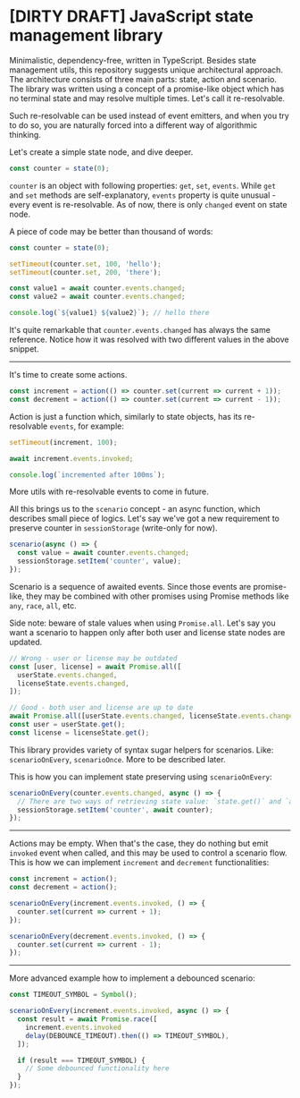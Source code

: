 # [DIRTY DRAFT] JavaScript state management library

Minimalistic, dependency-free, written in TypeScript.
Besides state management utils, this repository suggests unique architectural approach.
The architecture consists of three main parts: state, action and scenario.
The library was written using a concept of a promise-like object which has no terminal state and may resolve multiple times. Let's call it re-resolvable.

Such re-resolvable can be used instead of event emitters, and when you try to do so, you are naturally forced into a different way of algorithmic thinking.

Let's create a simple state node, and dive deeper.

```ts
const counter = state(0);
```

`counter` is an object with following properties: `get`, `set`, `events`.
While `get` and `set` methods are self-explanatory, `events` property is quite unusual - every event is re-resolvable.
As of now, there is only `changed` event on state node.

A piece of code may be better than thousand of words:

```ts
const counter = state(0);

setTimeout(counter.set, 100, 'hello');
setTimeout(counter.set, 200, 'there');

const value1 = await counter.events.changed;
const value2 = await counter.events.changed; 

console.log(`${value1} ${value2}`); // hello there
```
It's quite remarkable that `counter.events.changed` has always the same reference. Notice how it was resolved with two different values in the above snippet.

---

It's time to create some actions.

```ts
const increment = action(() => counter.set(current => current + 1));
const decrement = action(() => counter.set(current => current - 1));
```

Action is just a function which, similarly to state objects, has its re-resolvable `events`, for example:

```ts
setTimeout(increment, 100);

await increment.events.invoked;

console.log(`incremented after 100ms`);
```

More utils with re-resolvable events to come in future.

All this brings us to the `scenario` concept - an async function, which describes small piece of logics.
Let's say we've got a new requirement to preserve counter in `sessionStorage` (write-only for now).

```ts
scenario(async () => {
  const value = await counter.events.changed;
  sessionStorage.setItem('counter', value);
});
```

Scenario is a sequence of awaited events. Since those events are promise-like, they may be combined with other promises using Promise methods like `any`, `race`, `all`, etc.

Side note: beware of stale values when using `Promise.all`. Let's say you want a scenario to happen only after both user and license state nodes are updated.

```ts
// Wrong - user or license may be outdated
const [user, license] = await Promise.all([
  userState.events.changed,
  licenseState.events.changed,
]);

// Good - both user and license are up to date
await Promise.all([userState.events.changed, licenseState.events.changed]);
const user = userState.get();
const license = licenseState.get();
```

This library provides variety of syntax sugar helpers for scenarios. Like: `scenarioOnEvery`, `scenarioOnce`. More to be described later.

This is how you can implement state preserving using `scenarioOnEvery`:
```ts
scenarioOnEvery(counter.events.changed, async () => {
  // There are two ways of retrieving state value: `state.get()` and `await state`
  sessionStorage.setItem('counter', await counter);
});
```

---

Actions may be empty. When that's the case, they do nothing but emit `invoked` event when called, and this may be used to control a scenario flow. This is how we can implement `increment` and `decrement` functionalities:

```ts
const increment = action();
const decrement = action();

scenarioOnEvery(increment.events.invoked, () => {
  counter.set(current => current + 1);
});

scenarioOnEvery(decrement.events.invoked, () => {
  counter.set(current => current - 1);
});
```
---

More advanced example how to implement a debounced scenario:

```ts
const TIMEOUT_SYMBOL = Symbol();

scenarioOnEvery(increment.events.invoked, async () => {
  const result = await Promise.race([
    increment.events.invoked
    delay(DEBOUNCE_TIMEOUT).then(() => TIMEOUT_SYMBOL),
  ]);

  if (result === TIMEOUT_SYMBOL) {
    // Some debounced functionality here
  }
});
```
